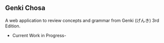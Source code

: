 ## Genki Chosa
A web application to review concepts and grammar from Genki (げんき) 3rd Edition.

- Current Work in Progress-
